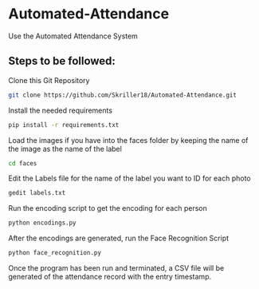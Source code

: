 # Automated-Attendance

Use the Automated Attendance System

## Steps to be followed:

Clone this Git Repository
```bash
git clone https://github.com/Skriller18/Automated-Attendance.git
```

Install the needed requirements
```bash
pip install -r requirements.txt
```

Load the images if you have into the faces folder by keeping the name of the image as the name of the label
```bash
cd faces
```

Edit the Labels file for the name of the label you want to ID for each photo
```bash
gedit labels.txt
```

Run the encoding script to get the encoding for each person
```bash
python encodings.py
```

After the encodings are generated, run the Face Recognition Script
```bash
python face_recognition.py
```

Once the program has been run and terminated, a CSV file will be generated of the attendance record with the entry timestamp.